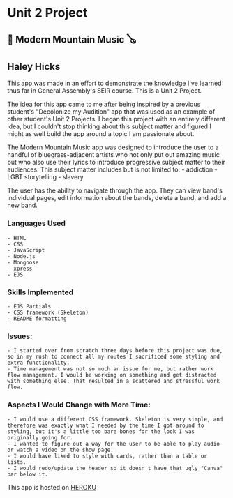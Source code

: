 # Unit 2 Project
## :violin: Modern Mountain Music :banjo:
## Haley Hicks

This app was made in an effort to demonstrate the knowledge I've learned thus far in General Assembly's SEIR course. This is a Unit 2 Project.

The idea for this app came to me after being inspired by a previous student's "Decolonize my Audition" app that was used as an example of other student's Unit 2 Projects.
I began this project with an entirely different idea, but I couldn't stop thinking about this subject matter and figured I might as well build the app around a topic I am passionate about.

The Modern Mountain Music app was designed to introduce the user to a handful of bluegrass-adjacent artists who not only put out amazing music but who also use their lyrics to introduce progressive subject matter to their audiences.
This subject matter includes but is not limited to:
    - addiction
    - LGBT storytelling
    - slavery

The user has the ability to navigate through the app. They can view band's individual pages, edit information about the bands, delete a band, and add a new band.  



### Languages Used
    - HTML
    - CSS
    - JavaScript
    - Node.js
    - Mongoose
    - xpress
    - EJS

### Skills Implemented
    - EJS Partials
    - CSS framework (Skeleton)
    - README formatting

### Issues:
    - I started over from scratch three days before this project was due, so in my rush to connect all my routes I sacrificed some styling and extra functionality.
    - Time management was not so much an issue for me, but rather work flow management. I would be working on something and get distracted with something else. That resulted in a scattered and stressful work flow.

### Aspects I Would Change with More Time:
    - I would use a different CSS framework. Skeleton is very simple, and therefore was exactly what I needed by the time I got around to styling, but it's a little too bare bones for the look I was originally going for.
    - I wanted to figure out a way for the user to be able to play audio or watch a video on the show page.  
    - I would have liked to style with cards, rather than a table or lists.
    - I would redo/update the header so it doesn't have that ugly "Canva" bar below it.


This app is hosted on [HEROKU](https://enigmatic-plateau-93663.herokuapp.com/index)
